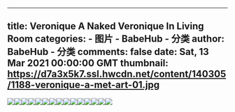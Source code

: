 
---
title: Veronique A Naked Veronique In Living Room
categories: 
    - 图片
    - BabeHub - 分类
author: BabeHub - 分类
comments: false
date: Sat, 13 Mar 2021 00:00:00 GMT
thumbnail: https://d7a3x5k7.ssl.hwcdn.net/content/140305/1188-veronique-a-met-art-01.jpg
---

<div>   
<img src="https://d7a3x5k7.ssl.hwcdn.net/content/140305/1188-veronique-a-met-art-01.jpg" referrerpolicy="no-referrer"><img src="https://d7a3x5k7.ssl.hwcdn.net/content/140305/1188-veronique-a-met-art-02.jpg" referrerpolicy="no-referrer"><img src="https://d7a3x5k7.ssl.hwcdn.net/content/140305/1188-veronique-a-met-art-03.jpg" referrerpolicy="no-referrer"><img src="https://d7a3x5k7.ssl.hwcdn.net/content/140305/1188-veronique-a-met-art-04.jpg" referrerpolicy="no-referrer"><img src="https://d7a3x5k7.ssl.hwcdn.net/content/140305/1188-veronique-a-met-art-05.jpg" referrerpolicy="no-referrer"><img src="https://d7a3x5k7.ssl.hwcdn.net/content/140305/1188-veronique-a-met-art-06.jpg" referrerpolicy="no-referrer"><img src="https://d7a3x5k7.ssl.hwcdn.net/content/140305/1188-veronique-a-met-art-07.jpg" referrerpolicy="no-referrer"><img src="https://d7a3x5k7.ssl.hwcdn.net/content/140305/1188-veronique-a-met-art-08.jpg" referrerpolicy="no-referrer"><img src="https://d7a3x5k7.ssl.hwcdn.net/content/140305/1188-veronique-a-met-art-09.jpg" referrerpolicy="no-referrer"><img src="https://d7a3x5k7.ssl.hwcdn.net/content/140305/1188-veronique-a-met-art-10.jpg" referrerpolicy="no-referrer"><img src="https://d7a3x5k7.ssl.hwcdn.net/content/140305/1188-veronique-a-met-art-11.jpg" referrerpolicy="no-referrer"><img src="https://d7a3x5k7.ssl.hwcdn.net/content/140305/1188-veronique-a-met-art-12.jpg" referrerpolicy="no-referrer"><img src="https://d7a3x5k7.ssl.hwcdn.net/content/140305/1188-veronique-a-met-art-13.jpg" referrerpolicy="no-referrer"><img src="https://d7a3x5k7.ssl.hwcdn.net/content/140305/1188-veronique-a-met-art-14.jpg" referrerpolicy="no-referrer"><img src="https://d7a3x5k7.ssl.hwcdn.net/content/140305/1188-veronique-a-met-art-15.jpg" referrerpolicy="no-referrer">  
</div>
            